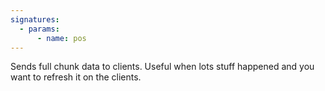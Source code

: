 ```yaml
---
signatures:
  - params:
      - name: pos
---
```


Sends full chunk data to clients. Useful when lots stuff happened and you want to refresh it on the clients.
